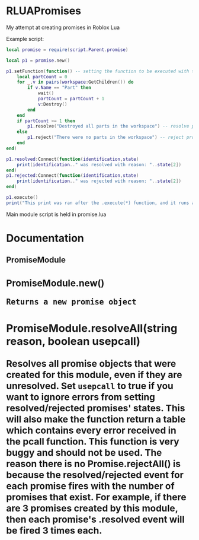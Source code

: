 # RLUAPromises
My attempt at creating promises in Roblox Lua

Example script:
```lua
local promise = require(script.Parent.promise)

local p1 = promise.new()

p1.setFunction(function() -- setting the function to be executed with the promise
	local partCount = 0
	for _,v in pairs(workspace:GetChildren()) do
		if v.Name == "Part" then
			wait()
			partCount = partCount + 1
			v:Destroy()
		end
	end
	if partCount >= 1 then
		p1.resolve("Destroyed all parts in the workspace") -- resolve promise
	else
		p1.reject("There were no parts in the workspace") -- reject promise
	end
end)

p1.resolved:Connect(function(identification,state)
	print(identification.." was resolved with reason: "..state[2])
end)
p1.rejected:Connect(function(identification,state)
	print(identification.." was rejected with reason: "..state[2])
end)

p1.execute()
print("This print was ran after the .execute(*) function, and it runs asynchronously from eachother because the function assigned to the Promise is wrapped in a spawn(function() end), meaning if you want the promise to work correctly you need to make a variable and discontinue execution until the variable becomes true.")
```

Main module script is held in promise.lua

# Documentation

## <Object> PromiseModule
  
  ### <Object> PromiseModule.new()
  
  	Returns a new promise object
  
  ### <Function> PromiseModule.resolveAll(string reason, boolean usepcall)
  
  Resolves all promise objects that were created for this module, even if they are unresolved. Set ``usepcall`` to true if you want to ignore errors from setting resolved/rejected promises' states. This will also make the function return a table which contains every error received in the pcall function. **This function is very buggy and should not be used. The reason there is no Promise.rejectAll() is because the resolved/rejected event for each promise fires with the number of promises that exist. For example, if there are 3 promises created by this module, then each promise's .resolved event will be fired 3 times each.**
  

## <Object> Promise
  
  ### <Event> Promise.resolved*:Connect(function(***string** identification, **table** state*)*
  
  Fired when this promise is resolved, identification is the GUID associated with the promise and state is the state (which looks similar to ``{[1]: 'resolved', [2]: 'reason'}``)
  
  ### <Event> Promise.rejected*:Connect(function(***string** identification, **table** state*)*
  
  The same exact thing as ``Promise.resolved`` except it is fired when the promise is rejected
  
  ### <Function> Promise.resolve(**string** reason) -> nil
  
  Resolves the current promise and fires the ``Promise.resolved`` event. This function will error if the promise is not unresolved
  
  ### <Function> Promise.reject(**string** reason) -> nil
  
  Rejects the current promise and fires the ``Promise.rejected`` event. This function will error if the promise is not unresolved
  
  ### <Function> Promise.getstate() -> ``{ [1]: string CurrentState, [2}: string CurrentReason }``
  
  Gets the state table of the promise
  
  ### <Function> Promise.setFunction(**function** f) -> nil
  
  Assigns function ``f`` to the promise, required for use of the function ``Promise.execute()``
  
  ### <Function> Promise.execute() -> nil
  
  This function will error if ``Promise.setFunction(f)`` was not used beforehand. Executes the promise's assigned function **in a new thread**
  
  ### <Function> Promise.isUnresolved() -> boolean
  
  If the promise is unresolved, return true, otherwise return false
